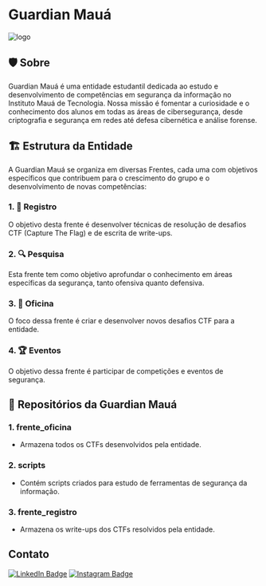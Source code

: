 # Guardian Mauá 
![logo](https://github.com/user-attachments/assets/be7f0335-8929-4e08-93d3-b0f73cf96c9f)
## 🛡 Sobre 
Guardian Mauá é uma entidade estudantil dedicada ao estudo e desenvolvimento de competências em segurança da informação no Instituto Mauá de Tecnologia. Nossa missão é fomentar a curiosidade e o conhecimento dos alunos em todas as áreas de cibersegurança, desde criptografia e segurança em redes até defesa cibernética e análise forense.
## 🏗️ Estrutura da Entidade
A Guardian Mauá se organiza em diversas Frentes, cada uma com objetivos específicos que contribuem para o crescimento do grupo e o desenvolvimento de novas competências:
### 1. 📝 **Registro**
O objetivo desta frente é desenvolver técnicas de resolução de desafios CTF (Capture The Flag) e de escrita de write-ups.
### 2. 🔍 **Pesquisa**
Esta frente tem como objetivo aprofundar o conhecimento em áreas específicas da segurança, tanto ofensiva quanto defensiva.
### 3. 🔨 **Oficina**
O foco dessa frente é criar e desenvolver novos desafios CTF para a entidade. 
### 4. 🏆 **Eventos**
O objetivo dessa frente é participar de competições e eventos de segurança.
## 📂 Repositórios da Guardian Mauá
### 1. **frente_oficina**
   - Armazena todos os CTFs desenvolvidos pela entidade.
### 2. **scripts**
   - Contém scripts criados para estudo de ferramentas de segurança da informação.
### 3. **frente_registro**
   - Armazena os write-ups dos CTFs resolvidos pela entidade.
## Contato
[![LinkedIn Badge](https://img.shields.io/badge/-LinkedIn-0A66C2?style=for-the-badge&logo=linkedin&logoColor=white)](https://www.linkedin.com/company/guardian-mauá)
[![Instagram Badge](https://img.shields.io/badge/-Instagram-E4405F?style=for-the-badge&logo=instagram&logoColor=white)](https://instagram.com/guardian.maua)
